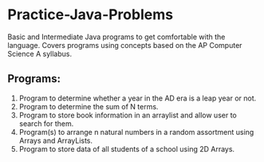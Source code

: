 # Practice-Java-Problems
Basic and Intermediate Java programs to get comfortable with the language. Covers programs using concepts based on the AP Computer Science A syllabus.

## Programs:
1. Program to determine whether a year in the AD era is a leap year or not.
2. Program to determine the sum of N terms.
3. Program to store book information in an arraylist and allow user to search for them.
4. Program(s) to arrange n natural numbers in a random assortment using Arrays and ArrayLists.
5. Program to store data of all students of a school using 2D Arrays.


